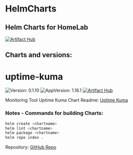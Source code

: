 
# HelmCharts

## Helm Charts for HomeLab
[![Artifact Hub](https://img.shields.io/endpoint?url=https://artifacthub.io/badge/repository/helm-l3st86)](https://artifacthub.io/packages/search?repo=helm-l3st86)


## Charts and versions:

# uptime-kuma

![Version: 0.1.10](https://img.shields.io/badge/Version-0.1.10-informational?style=flat-square) ![AppVersion: 1.16.1](https://img.shields.io/badge/AppVersion-1.16.1-informational?style=flat-square)
[![Artifact Hub](https://img.shields.io/endpoint?url=https://artifacthub.io/badge/repository/helm-l3st86)](https://artifacthub.io/packages/search?repo=helm-l3st86)

Monitoring Tool Uptime Kuma Chart
Readme: [Uptime Kuma](https://github.com/L3st86/HelmCharts/blob/master/UptimeKuma/README.md)



### Notes - Commands for building Charts:
```sh
helm create <chartname>
helm lint <chartname>
helm package <chartname>
helm repo index .
```

Repository: [GitHub Repo](https://github.com/L3st86/HelmCharts)
